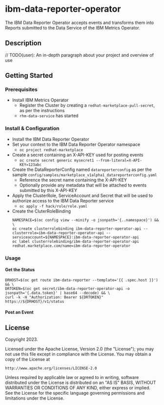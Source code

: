 # ibm-data-reporter-operator
The IBM Data Reporter Operator accepts events and transforms them into Reports submitted to the Data Service of the IBM Metrics Operator.

## Description
// TODO(user): An in-depth paragraph about your project and overview of use

## Getting Started

### Prerequisites
- Install IBM Metrics Operator
  - Register the Cluster by creating a `redhat-marketplace-pull-secret`, as per the instructions
  - `rhm-data-service` has started

### Install & Configuration

- Install the IBM Data Reporter Operator
- Set your context to the IBM Data Reporter Operator namespace
  - `oc project redhat-marketplace`
- Create a secret containing an X-API-KEY used for posting events
  - `oc create secret generic mysecret1 --from-literal=X-API-KEY=123abc`
- Create the DataReporterConfig named `datareporterconfig` as per the sample `config/samples/marketplace_v1alpha1_datareporterconfig.yaml`
  - Reference the secret name containing the X-API-KEY
  - Optionally provide any metadata that will be attached to events submitted by this X-API-KEY
- Apply the ClusterRole, ServiceAccount and Secret that will be used to authorize access to the IBM Data Reporter service
  - `oc apply -f hack/role/role.yaml`
- Create the CluterRoleBinding
    ```
    NAMESPACE=$(oc config view --minify -o jsonpath='{..namespace}') && \
    oc create clusterrolebinding ibm-data-reporter-operator-api --clusterrole=ibm-data-reporter-operator-api --serviceaccount=${NAMESPACE}:ibm-data-reporter-operator-api
    oc label clusterrolebinding/ibm-data-reporter-operator-api redhat.marketplace.com/name=ibm-data-reporter-operator
    ```

### Usage

#### Get the Status

```
DRHOST=$(oc get route ibm-data-reporter --template='{{ .spec.host }}') && \
DRTOKEN=$(oc get secret/ibm-data-reporter-operator-api -o jsonpath='{.data.token}' | base64 --decode) && \
curl -k -H "Authorization: Bearer ${DRTOKEN}" https://${DRHOST}/v1/status 
```

#### Post an Event



## License

Copyright 2023.

Licensed under the Apache License, Version 2.0 (the "License");
you may not use this file except in compliance with the License.
You may obtain a copy of the License at

    http://www.apache.org/licenses/LICENSE-2.0

Unless required by applicable law or agreed to in writing, software
distributed under the License is distributed on an "AS IS" BASIS,
WITHOUT WARRANTIES OR CONDITIONS OF ANY KIND, either express or implied.
See the License for the specific language governing permissions and
limitations under the License.

